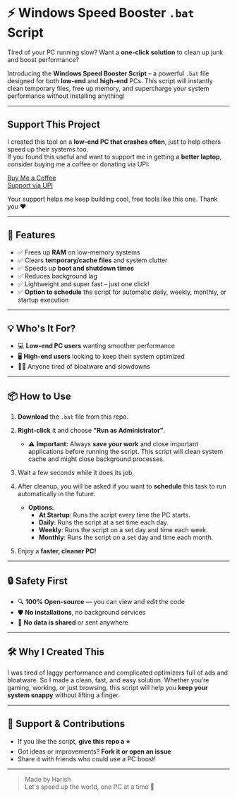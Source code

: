 # ⚡ Windows Speed Booster `.bat` Script

Tired of your PC running slow? Want a **one-click solution** to clean up junk and boost performance?

Introducing the **Windows Speed Booster Script** – a powerful `.bat` file designed for both **low-end** and **high-end** PCs. This script will instantly clean temporary files, free up memory, and supercharge your system performance without installing anything!

---

## Support This Project

I created this tool on a **low-end PC that crashes often**, just to help others speed up their systems too.  
If you found this useful and want to support me in getting a **better laptop**, consider buying me a coffee or donating via UPI:

[Buy Me a Coffee](https://www.buymeacoffee.com/your-bmc-link)  
[Support via UPI](https://upi://pay?pa=your-upi-id@bank&pn=YourName)

Your support helps me keep building cool, free tools like this one. Thank you ❤️

---

## 🚀 Features

- ✅ Frees up **RAM** on low-memory systems  
- ✅ Clears **temporary/cache files** and system clutter  
- ✅ Speeds up **boot and shutdown times**  
- ✅ Reduces background lag  
- ✅ Lightweight and super fast – just one click!
- ✅ **Option to schedule** the script for automatic daily, weekly, monthly, or startup execution

---

## 💡 Who's It For?

- 💻 **Low-end PC users** wanting smoother performance  
- 🖥️ **High-end users** looking to keep their system optimized  
- 🧑‍💻 Anyone tired of bloatware and slowdowns  

---

## 📦 How to Use

1. **Download** the `.bat` file from this repo.
2. **Right-click** it and choose **"Run as Administrator"**.
   - ⚠️ **Important:** Always **save your work** and close important applications before running the script. This script will clean system cache and might close background processes.
3. Wait a few seconds while it does its job.
4. After cleanup, you will be asked if you want to **schedule** this task to run automatically in the future.
   - **Options**:
     - **At Startup**: Runs the script every time the PC starts.
     - **Daily**: Runs the script at a set time each day.
     - **Weekly**: Runs the script on a set day and time each week.
     - **Monthly**: Runs the script on a set day and time each month.

5. Enjoy a **faster, cleaner PC!**

---

## 🔒 Safety First

- 🔍 **100% Open-source** — you can view and edit the code  
- 🛡️ **No installations**, no background services  
- 🔐 **No data is shared** or sent anywhere

---

## 🛠️ Why I Created This

I was tired of laggy performance and complicated optimizers full of ads and bloatware. So I made a clean, fast, and easy solution. Whether you’re gaming, working, or just browsing, this script will help you **keep your system snappy** without lifting a finger.

---

## 🌟 Support & Contributions

- If you like the script, **give this repo a ⭐️**
- Got ideas or improvements? **Fork it or open an issue**
- Share it with friends who could use a PC boost!

---

> Made by Harish  
> Let's speed up the world, one PC at a time 💪
